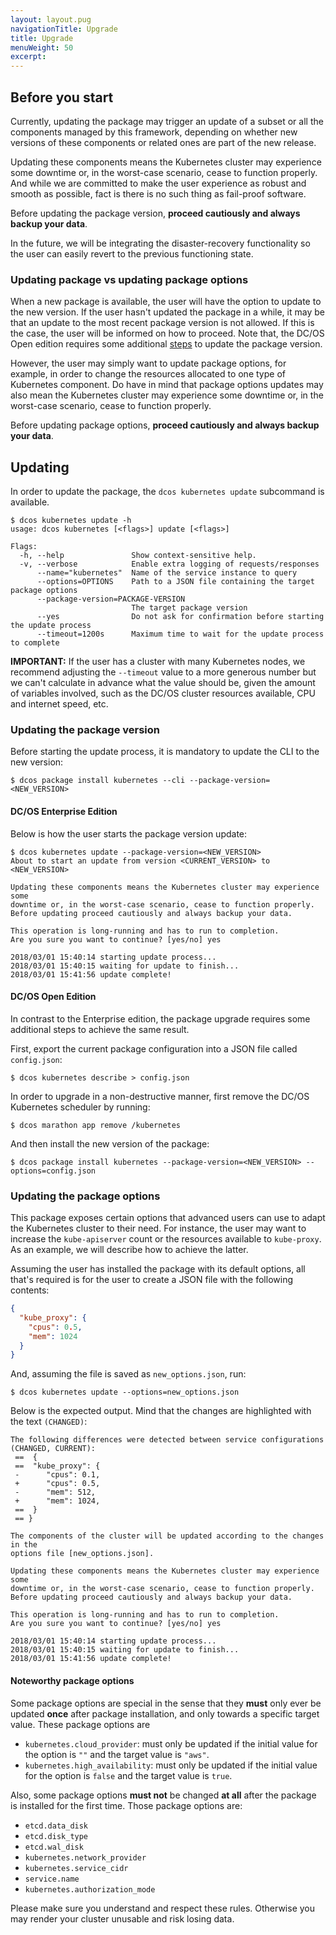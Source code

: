 ```yaml
---
layout: layout.pug
navigationTitle: Upgrade
title: Upgrade
menuWeight: 50
excerpt:
---
```


<!-- This source repo for this topic is https://github.com/mesosphere/dcos-kubernetes -->


## Before you start

Currently, updating the package may trigger an update of a subset or
all the components managed by this framework, depending on whether new versions
of these components or related ones are part of the new release.

Updating these components means the Kubernetes cluster may experience some
downtime or, in the worst-case scenario, cease to function properly. And while
we are committed to make the user experience as robust and smooth as possible,
fact is there is no such thing as fail-proof software.

Before updating the package version, **proceed cautiously and always backup your data**.

In the future, we will be integrating the disaster-recovery functionality so
the user can easily revert to the previous functioning state.

### Updating package vs updating package options

When a new package is available, the user will have the option to update to
the new version. If the user hasn't updated the package in a while, it may be
that an update to the most recent package version is not allowed. If this is
the case, the user will be informed on how to proceed. Note that, the DC/OS Open
edition requires some additional [steps](#dcos-open-edition) to update the package version.

However, the user may simply want to update package options, for example, in
order to change the resources allocated to one type of Kubernetes component.
Do have in mind that package options updates may also mean the Kubernetes
cluster may experience some downtime or, in the worst-case scenario, cease to
function properly.

Before updating package options, **proceed cautiously and always backup your data**.

## Updating

In order to update the package, the `dcos kubernetes update` subcommand
is available.

```shell
$ dcos kubernetes update -h
usage: dcos kubernetes [<flags>] update [<flags>]

Flags:
  -h, --help               Show context-sensitive help.
  -v, --verbose            Enable extra logging of requests/responses
      --name="kubernetes"  Name of the service instance to query
      --options=OPTIONS    Path to a JSON file containing the target package options
      --package-version=PACKAGE-VERSION
                           The target package version
      --yes                Do not ask for confirmation before starting the update process
      --timeout=1200s      Maximum time to wait for the update process to complete

```

**IMPORTANT:** If the user has a cluster with many Kubernetes nodes, we
recommend adjusting the `--timeout` value to a more generous number but we can't
calculate in advance what the value should be, given the amount of variables
involved, such as the DC/OS cluster resources available, CPU and internet speed,
etc.

### Updating the package version

Before starting the update process, it is mandatory to update the CLI
to the new version:

```shell
$ dcos package install kubernetes --cli --package-version=<NEW_VERSION>
```

#### DC/OS Enterprise Edition

Below is how the user starts the package version update:

```shell
$ dcos kubernetes update --package-version=<NEW_VERSION>
About to start an update from version <CURRENT_VERSION> to <NEW_VERSION>

Updating these components means the Kubernetes cluster may experience some
downtime or, in the worst-case scenario, cease to function properly.
Before updating proceed cautiously and always backup your data.

This operation is long-running and has to run to completion.
Are you sure you want to continue? [yes/no] yes

2018/03/01 15:40:14 starting update process...
2018/03/01 15:40:15 waiting for update to finish...
2018/03/01 15:41:56 update complete!
```

#### DC/OS Open Edition

In contrast to the Enterprise edition, the package upgrade requires some additional
steps to achieve the same result.

First, export the current package configuration into a JSON file called `config.json`:

```shell
$ dcos kubernetes describe > config.json
```

In order to upgrade in a non-destructive manner, first remove the DC/OS Kubernetes
scheduler by running:

```shell
$ dcos marathon app remove /kubernetes
```

And then install the new version of the package:

```shell
$ dcos package install kubernetes --package-version=<NEW_VERSION> --options=config.json
```

### Updating the package options

This package exposes certain options that advanced users can use to adapt
the Kubernetes cluster to their need. For instance, the user may want to
increase the `kube-apiserver` count or the resources available to `kube-proxy`.
As an example, we will describe how to achieve the latter.

Assuming the user has installed the package with its default options, all
that's required is for the user to create a JSON file with the following
contents:

```json
{
  "kube_proxy": {
    "cpus": 0.5,
    "mem": 1024
  }
}
```

And, assuming the file is saved as `new_options.json`, run:

```shell
$ dcos kubernetes update --options=new_options.json
```

Below is the expected output. Mind that the changes are highlighted with the
text `(CHANGED)`:

```shell
The following differences were detected between service configurations (CHANGED, CURRENT):
 ==  {
 ==  "kube_proxy": {
 -      "cpus": 0.1,
 +      "cpus": 0.5,
 -      "mem": 512,
 +      "mem": 1024,
 ==  }
 == }

The components of the cluster will be updated according to the changes in the
options file [new_options.json].

Updating these components means the Kubernetes cluster may experience some
downtime or, in the worst-case scenario, cease to function properly.
Before updating proceed cautiously and always backup your data.

This operation is long-running and has to run to completion.
Are you sure you want to continue? [yes/no] yes

2018/03/01 15:40:14 starting update process...
2018/03/01 15:40:15 waiting for update to finish...
2018/03/01 15:41:56 update complete!
```

#### Noteworthy package options

Some package options are special in the sense that they **must** only ever be
updated **once** after package installation, and only towards a specific target
value. These package options are

* `kubernetes.cloud_provider`: must only be updated if the initial value for the
  option is `""` and the target value is `"aws"`.
* `kubernetes.high_availability`: must only be updated if the initial value for
  the option is `false` and the target value is `true`.

Also, some package options **must not** be changed **at all** after the package
is installed for the first time. Those package options are:

* `etcd.data_disk`
* `etcd.disk_type`
* `etcd.wal_disk`
* `kubernetes.network_provider`
* `kubernetes.service_cidr`
* `service.name`
* `kubernetes.authorization_mode`

Please make sure you understand and respect these rules. Otherwise you may
render your cluster unusable and risk losing data.
